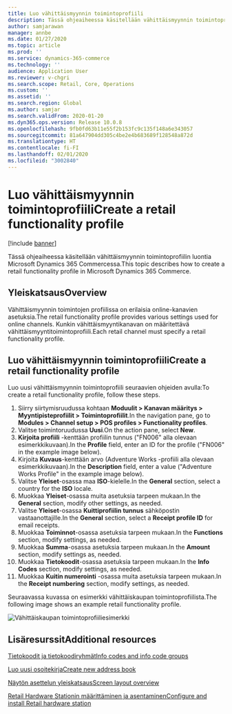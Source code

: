 ```yaml
---
title: Luo vähittäismyynnin toimintoprofiili
description: Tässä ohjeaiheessa käsitellään vähittäismyynnin toimintoprofiilin luontia Microsoft Dynamics 365 Commercessa.
author: samjarawan
manager: annbe
ms.date: 01/27/2020
ms.topic: article
ms.prod: ''
ms.service: dynamics-365-commerce
ms.technology: ''
audience: Application User
ms.reviewer: v-chgri
ms.search.scope: Retail, Core, Operations
ms.custom: ''
ms.assetid: ''
ms.search.region: Global
ms.author: samjar
ms.search.validFrom: 2020-01-20
ms.dyn365.ops.version: Release 10.0.8
ms.openlocfilehash: 9fb0fd63b11e55f2b153fc9c135f148a6e343057
ms.sourcegitcommit: 81a647904dd305c4be2e4b683689f128548a872d
ms.translationtype: HT
ms.contentlocale: fi-FI
ms.lasthandoff: 02/01/2020
ms.locfileid: "3002840"
---
```

# <a name="create-a-retail-functionality-profile"></a><span data-ttu-id="47904-103">Luo vähittäismyynnin toimintoprofiili</span><span class="sxs-lookup"><span data-stu-id="47904-103">Create a retail functionality profile</span></span>


[!include [banner](includes/banner.md)]

<span data-ttu-id="47904-104">Tässä ohjeaiheessa käsitellään vähittäismyynnin toimintoprofiilin luontia Microsoft Dynamics 365 Commercessa.</span><span class="sxs-lookup"><span data-stu-id="47904-104">This topic describes how to create a retail functionality profile in Microsoft Dynamics 365 Commerce.</span></span>

## <a name="overview"></a><span data-ttu-id="47904-105">Yleiskatsaus</span><span class="sxs-lookup"><span data-stu-id="47904-105">Overview</span></span>

<span data-ttu-id="47904-106">Vähittäismyynnin toimintojen profiilissa on erilaisia online-kanavien asetuksia.</span><span class="sxs-lookup"><span data-stu-id="47904-106">The retail functionality profile provides various settings used for online channels.</span></span> <span data-ttu-id="47904-107">Kunkin vähittäismyyntikanavan on määritettävä vähittäismyyntitoimintoprofiili.</span><span class="sxs-lookup"><span data-stu-id="47904-107">Each retail channel must specify a retail functionality profile.</span></span>

## <a name="create-a-retail-functionality-profile"></a><span data-ttu-id="47904-108">Luo vähittäismyynnin toimintoprofiili</span><span class="sxs-lookup"><span data-stu-id="47904-108">Create a retail functionality profile</span></span>

<span data-ttu-id="47904-109">Luo uusi vähittäismyynnin toimintoprofiili seuraavien ohjeiden avulla:</span><span class="sxs-lookup"><span data-stu-id="47904-109">To create a retail functionality profile, follow these steps.</span></span>

1. <span data-ttu-id="47904-110">Siirry siirtymisruudussa kohtaan **Moduulit \> Kanavan määritys \> Myyntipisteprofiilit \> Toimintoprofiilit**.</span><span class="sxs-lookup"><span data-stu-id="47904-110">In the navigation pane, go to **Modules \> Channel setup \> POS profiles \> Functionality profiles**.</span></span>
1. <span data-ttu-id="47904-111">Valitse toimintoruudussa **Uusi**.</span><span class="sxs-lookup"><span data-stu-id="47904-111">On the action pane, select **New**.</span></span>
1. <span data-ttu-id="47904-112">**Kirjoita profiili** -kenttään profiilin tunnus ("FN006" alla olevaan esimerkkikuvaan).</span><span class="sxs-lookup"><span data-stu-id="47904-112">In the **Profile** field, enter an ID for the profile ("FN006" in the example image below).</span></span>
1. <span data-ttu-id="47904-113">Kirjoita **Kuvaus**-kenttään arvo (Adventure Works -profiili alla olevaan esimerkkikuvaan).</span><span class="sxs-lookup"><span data-stu-id="47904-113">In the **Description** field, enter a value ("Adventure Works Profile" in the example image below).</span></span>
1. <span data-ttu-id="47904-114">Valitse **Yleiset**-osassa maa **ISO**-kielelle.</span><span class="sxs-lookup"><span data-stu-id="47904-114">In the **General** section, select a country for the **ISO** locale.</span></span>
1. <span data-ttu-id="47904-115">Muokkaa **Yleiset**-osassa muita asetuksia tarpeen mukaan.</span><span class="sxs-lookup"><span data-stu-id="47904-115">In the **General** section, modify other settings, as needed.</span></span>
1. <span data-ttu-id="47904-116">Valitse **Yleiset**-osassa **Kuittiprofiilin tunnus** sähköpostin vastaanottajille.</span><span class="sxs-lookup"><span data-stu-id="47904-116">In the **General** section, select a **Receipt profile ID** for email receipts.</span></span>
1. <span data-ttu-id="47904-117">Muokkaa **Toiminnot**-osassa asetuksia tarpeen mukaan.</span><span class="sxs-lookup"><span data-stu-id="47904-117">In the **Functions** section, modify settings, as needed.</span></span>
1. <span data-ttu-id="47904-118">Muokkaa **Summa**-osassa asetuksia tarpeen mukaan.</span><span class="sxs-lookup"><span data-stu-id="47904-118">In the **Amount** section, modify settings as, needed.</span></span>
1. <span data-ttu-id="47904-119">Muokkaa **Tietokoodit**-osassa asetuksia tarpeen mukaan.</span><span class="sxs-lookup"><span data-stu-id="47904-119">In the **Info Codes** section, modify settings, as needed.</span></span>
1. <span data-ttu-id="47904-120">Muokkaa **Kuitin numerointi** -osassa muita asetuksia tarpeen mukaan.</span><span class="sxs-lookup"><span data-stu-id="47904-120">In the **Receipt numbering** section, modify settings, as needed.</span></span> 
  
<span data-ttu-id="47904-121">Seuraavassa kuvassa on esimerkki vähittäiskaupan toimintoprofiilista.</span><span class="sxs-lookup"><span data-stu-id="47904-121">The following image shows an example retail functionality profile.</span></span>
  
![Vähittäiskaupan toimintoprofiiliesimerkki](media/retail-functionality-profile.png)

## <a name="additional-resources"></a><span data-ttu-id="47904-123">Lisäresurssit</span><span class="sxs-lookup"><span data-stu-id="47904-123">Additional resources</span></span>

[<span data-ttu-id="47904-124">Tietokoodit ja tietokoodiryhmät</span><span class="sxs-lookup"><span data-stu-id="47904-124">Info codes and info code groups</span></span>](info-codes-retail.md)           

[<span data-ttu-id="47904-125">Luo uusi osoitekirja</span><span class="sxs-lookup"><span data-stu-id="47904-125">Create new address book</span></span>](new-address-book.md) 

[<span data-ttu-id="47904-126">Näytön asettelun yleiskatsaus</span><span class="sxs-lookup"><span data-stu-id="47904-126">Screen layout overview</span></span>](pos-screen-layouts.md)       

[<span data-ttu-id="47904-127">Retail Hardware Stationin määrittäminen ja asentaminen</span><span class="sxs-lookup"><span data-stu-id="47904-127">Configure and install Retail hardware station</span></span>](retail-hardware-station-configuration-installation.md) 
